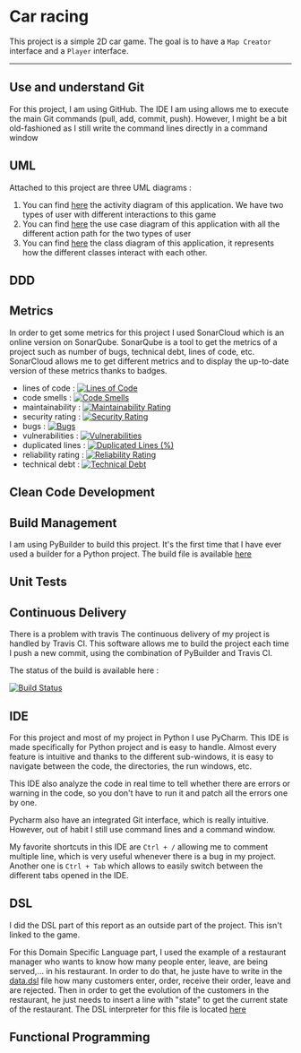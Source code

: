 # Car racing

This project is a simple 2D car game. The goal is to have a `Map Creator` interface and a `Player` interface. 

---
## Use and understand Git

For this project, I am using GitHub. The IDE I am using allows me to execute the main Git commands (pull, add, commit, push). 
However, I might be a bit old-fashioned as I still write the command lines directly in a command window

## UML

Attached to this project are three UML diagrams : 
1. You can find [here](https://github.com//Metreeler/car_racing/blob/main/deliverables/Activity_diagram.png) the activity diagram of this application. We have two types of user with different interactions to this game
2. You can find [here](https://github.com//Metreeler/car_racing/blob/main/deliverables/Use_case_diagram.png) the use case diagram of this application with all the different action path for the two types of user
3. You can find [here](https://github.com//Metreeler/car_racing/blob/main/deliverables/Uml_class_diagram.png) the class diagram of this application, it represents how the different classes interact with each other.

## DDD

## Metrics

In order to get some metrics for this project I used SonarCloud which is an online version on SonarQube. SonarQube is a tool to get the metrics of a project such as number of bugs, technical debt, lines of code, etc. SonarCloud allows me to get different metrics and to display the up-to-date version of these metrics thanks to badges.

- lines of code : [![Lines of Code](https://sonarcloud.io/api/project_badges/measure?project=Metreeler_car_racing&metric=ncloc)](https://sonarcloud.io/summary/new_code?id=Metreeler_car_racing)
- code smells : [![Code Smells](https://sonarcloud.io/api/project_badges/measure?project=Metreeler_car_racing&metric=code_smells)](https://sonarcloud.io/summary/new_code?id=Metreeler_car_racing)
- maintainability : [![Maintainability Rating](https://sonarcloud.io/api/project_badges/measure?project=Metreeler_car_racing&metric=sqale_rating)](https://sonarcloud.io/summary/new_code?id=Metreeler_car_racing)
- security rating : [![Security Rating](https://sonarcloud.io/api/project_badges/measure?project=Metreeler_car_racing&metric=security_rating)](https://sonarcloud.io/summary/new_code?id=Metreeler_car_racing)
- bugs : [![Bugs](https://sonarcloud.io/api/project_badges/measure?project=Metreeler_car_racing&metric=bugs)](https://sonarcloud.io/summary/new_code?id=Metreeler_car_racing)
- vulnerabilities : [![Vulnerabilities](https://sonarcloud.io/api/project_badges/measure?project=Metreeler_car_racing&metric=vulnerabilities)](https://sonarcloud.io/summary/new_code?id=Metreeler_car_racing)
- duplicated lines : [![Duplicated Lines (%)](https://sonarcloud.io/api/project_badges/measure?project=Metreeler_car_racing&metric=duplicated_lines_density)](https://sonarcloud.io/summary/new_code?id=Metreeler_car_racing)
- reliability rating : [![Reliability Rating](https://sonarcloud.io/api/project_badges/measure?project=Metreeler_car_racing&metric=reliability_rating)](https://sonarcloud.io/summary/new_code?id=Metreeler_car_racing)
- technical debt : [![Technical Debt](https://sonarcloud.io/api/project_badges/measure?project=Metreeler_car_racing&metric=sqale_index)](https://sonarcloud.io/summary/new_code?id=Metreeler_car_racing)

## Clean Code Development

## Build Management

I am using PyBuilder to build this project. It's the first time that I have ever used a builder for a Python project.
The build file is available [here](https://github.com/Metreeler/car_racing/blob/main/build.py)

## Unit Tests

## Continuous Delivery

There is a problem with travis
The continuous delivery of my project is handled by Travis CI. 
This software allows me to build the project each time I push a new commit, using the combination of PyBuilder and Travis CI.

The status of the build is available here :

[![Build Status](https://app.travis-ci.com/Metreeler/car_racing.svg?branch=main)](https://app.travis-ci.com/Metreeler/car_racing)

## IDE

For this project and most of my project in Python I use PyCharm. This IDE is made specifically for Python project and is easy to handle. Almost every feature is intuitive and thanks to the different sub-windows, it is easy to navigate between the code, the directories, the run windows, etc.

This IDE also analyze the code in real time to tell whether there are errors or warning in the code, so you don't have to run it and patch all the errors one by one.

Pycharm also have an integrated Git interface, which is really intuitive. However, out of habit I still use command lines and a command window.

My favorite shortcuts in this IDE are `Ctrl + /` allowing me to comment multiple line, which is very useful whenever there is a bug in my project. Another one is `Ctrl + Tab` which allows to easily switch between the different tabs opened in the IDE.

## DSL

I did the DSL part of this report as an outside part of the project. This isn't linked to the game.

For this Domain Specific Language part, I used the example of a restaurant manager who wants to know how many people enter, leave, are being served,... in his restaurant. 
In order to do that, he juste have to write in the [data.dsl](https://github.com//Metreeler/car_racing/blob/main/deliverables/DSL/data.dsl) file how many customers enter, order, receive their order, leave and are rejected.
Then in order to get the evolution of the customers in the restaurant, he just needs to insert a line with "state" to get the current state of the restaurant.
The DSL interpreter for this file is located [here](https://github.com//Metreeler/car_racing/blob/main/deliverables/DSL/dsl_reader.py)

## Functional Programming

